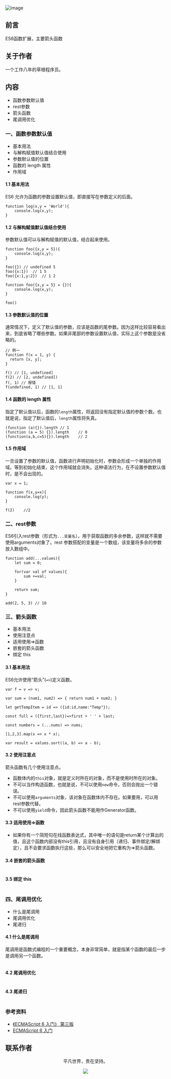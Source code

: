 ![image](../img/timg.jpg)
<br>

## 前言

ES6函数扩展，主要箭头函数

## 关于作者

一个工作八年的草根程序员。

## 内容

- 函数参数默认值
- rest参数
- 箭头函数
- 尾调用优化

### 一、函数参数默认值

- 基本用法
- 与解构赋值默认值结合使用
- 参数默认值的位置
- 函数的 length 属性
- 作用域

#### 1.1 基本用法

ES6 允许为函数的参数设置默认值，即直接写在参数定义的后面。

```
function log(x,y = 'World'){
    console.log(x,y);
}

```

#### 1.2 与解构赋值默认值结合使用

参数默认值可以与解构赋值的默认值，结合起来使用。

```
function foo({x,y = 5}){
    console.log(x,y);
}

foo({}) // undefined 5
foo({x:1})  // 1 5
foo({x:1,y:2})  // 1 2

function foo({x,y = 5} = {}){
    console.log(x,y);
}

foo()

```

#### 1.3 参数默认值的位置

通常情况下，定义了默认值的参数，应该是函数的尾参数。因为这样比较容易看出来，到底省略了哪些参数。如果非尾部的参数设置默认值，实际上这个参数是没省略的。

```
// 例一
function f(x = 1, y) {
  return [x, y];
}

f() // [1, undefined]
f(2) // [2, undefined])
f(, 1) // 报错
f(undefined, 1) // [1, 1]
```

#### 1.4 函数的 length 属性

指定了默认值以后，函数的`length`属性，将返回没有指定默认值的参数个数。也就是说，指定了默认值后，`length`属性将失真。

```
(function (a){}).length // 1
(function (a = 5) {}).length    // 0
(function(a,b,c=5){}).length    // 2

```

#### 1.5 作用域

一旦设置了参数的默认值，函数进行声明初始化时，参数会形成一个单独的作用域。等到初始化结束，这个作用域就会消失。这种语法行为，在不设置参数默认值时，是不会出现的。

```
var x = 1;

function f(x,y=x){
    console.log(y);
}

f(2)    //2
```

### 二、rest参数

ES6引入rest参数（形式为`...变量名`），用于获取函数的多余参数，这样就不需要使用arguments对象了。rest 参数搭配的变量是一个数组，该变量将多余的参数放入数组中。

```
function add(...values){
    let sum = 0;

    for(var val of values){
        sum +=val;
    }

    return sum;
}

add(2, 5, 3) // 10

```

### 三、箭头函数

- 基本用法
- 使用注意点
- 适用使用=>函数
- 嵌套的箭头函数
- 绑定 this

#### 3.1 基本用法

ES6允许使用“箭头”(`=>`)定义函数。

```
var f = v => v;

var sum = (num1, num2) => { return num1 + num2; }

let getTempItem = id => ({id:id,name:"Temp"});

const full = ({first,last})=>first + ' ' + last;

const numbers = (...nums) => nums;

[1,2,3].map(x => x * x);

var result = values.sort((a, b) => a - b);

```

#### 3.2 使用注意点

箭头函数有几个使用注意点。

- 函数体内的`this`对象，就是定义时所在的对象，而不是使用时所在的对象。
- 不可以当作构造函数，也就是说，不可以使用`new`命令，否则会抛出一个错误。
- 不可以使用`arguments`对象，该对象在函数体内不存在。如果要用，可以用rest参数代替。
- 不可以使用`yield`命令，因此箭头函数不能用作Generator函数。

#### 3.3 适用使用=>函数

- 如果你有一个简短句在线函数表达式，其中唯一的语句是return某个计算出的值，且这个函数内部没有this引用，且没有自身引用（递归、事件绑定/解绑定），且不会要求函数执行这些，那么可以安全地把它重构为=>箭头函数。

#### 3.4 嵌套的箭头函数

```

```

#### 3.5 绑定 this

```

```

### 四、尾调用优化

- 什么是尾调用
- 尾调用优化
- 尾递归

#### 4.1 什么是尾调用

尾调用是函数式编程的一个重要概念，本身非常简单，就是指某个函数的最后一步是调用另一个函数。

```
```

#### 4.2 尾调用优化

```
```

#### 4.3 尾递归

```
```

### 参考资料

- [《ECMAScript 6 入门》 第三版](https://yjhenan.gitbooks.io/-ecmascript-6/content/docs/function.html)
- [ECMAScript 6 入门](http://es6.ruanyifeng.com/#docs/function)

## 联系作者

<div align="center">
    <p>
        平凡世界，贵在坚持。
    </p>
    <img src="../img/contact.png" />
</div>